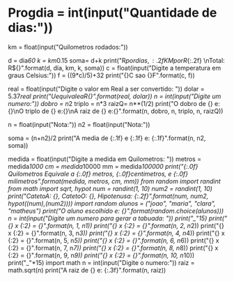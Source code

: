 # Progdia = int(input("Quantidade de dias:"))
km = float(input("Quilometros rodados:"))

d = dia*60
k = km*0.15
soma= d+k
print("R${} por {} dias, {:.2f}KM por R${:.2f} \nTotal: R${}".format(d, dia, km, k, soma))
c = float(input("Digite a temperatura em graus Celsius:"))
f = ((9*c)/5)+32
print("{}C sao {}F".format(c, f))

real = float(input("Digite o valor em Real a ser convertido: "))
dolar = 5.37*real
print("U${} equivale a R${}".format(real, dolar))
n = int(input("Digite um numero:"))
dobro = n*2
triplo = n*3
raizQ= n**(1/2)
print("O dobro de {} e:{}\nO triplo de {} e:{}\nA raiz de {} e:{}".format(n, dobro, n, triplo, n, raizQ))

n = float(input("Nota:"))
n2 = float(input("Nota:"))

soma = (n+n2)/2
print("A media de {:.1f} e {:.1f} e: {:.1f}".format(n, n2, soma))

medida = float(input("Digite a medida em Quilometros: "))
metros = medida*1000
cm = medida*10000
mm = medida*100000
print("{:.0f} Quilometros Equivale a {:.0f} metros, {:.0f}centimetros, e {:.0f} milimetros".format(medida, metros, cm, mm))
from random import randint
from math import sqrt, hypot
num = randint(1, 10)
num2 = randint(1, 10)
print("CatetoA: {}, CatetoO: {}, Hipotenusa: {:.2f}".format(num, num2, hypot((num),(num2))))
import random
alunos = ("joao", "maria", "clara", "matheus")
print("O aluno escolhido e: {}".format(random.choice(alunos)))
n = int(input("Digite um numero para gerar a tabuada: "))
print("_"*15)
print("{} x {:2} = {}".format(n, 1, n*1))
print("{} x {:2} = {}".format(n, 2, n*2))
print("{} x {:2} = {}".format(n, 3, n*3))
print("{} x {:2} = {}".format(n, 4, n*4))
print("{} x {:2} = {}".format(n, 5, n*5))
print("{} x {:2} = {}".format(n, 6, n*6))
print("{} x {:2} = {}".format(n, 7, n*7))
print("{} x {:2} = {}".format(n, 8, n*8))
print("{} x {:2} = {}".format(n, 9, n*9))
print("{} x {:2} = {}".format(n, 10, n*10))
print("_"*15)
import math
n = int(input("Digite o numero:"))
raiz = math.sqrt(n)
print("A raiz de {} e: {:.3f}".format(n, raiz))

